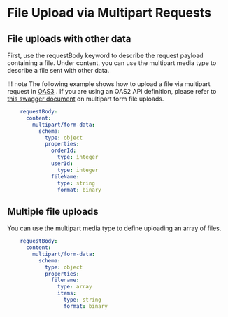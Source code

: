 # File Upload via Multipart Requests

## File uploads with other data

First, use the requestBody keyword to describe the request payload containing a file. Under content, you can use the multipart media type to describe a file sent with other data.

!!! note
    The following example shows how to upload a file via multipart request in [OAS3](https://swagger.io/docs/specification/describing-request-body/file-upload/) . If you are using an OAS2 API definition, please refer to [this swagger document](https://swagger.io/docs/specification/2-0/file-upload/) on multipart form file uploads.

``` yml
    requestBody:
      content:
        multipart/form-data:
          schema:
            type: object
            properties:
              orderId:
                type: integer
              userId:
                type: integer
              fileName:
                type: string
                format: binary
```

## Multiple file uploads

You can use the multipart media type to define uploading an array of files.

``` yml
    requestBody:
      content:
        multipart/form-data:
          schema:
            type: object
            properties:
              filename:
                type: array
                items:
                  type: string
                  format: binary
```
